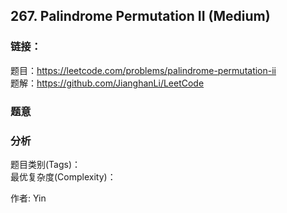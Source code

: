 ## 267. Palindrome Permutation II (Medium)

### **链接**：
题目：https://leetcode.com/problems/palindrome-permutation-ii  
题解：https://github.com/JianghanLi/LeetCode

### **题意**



### **分析**  
题目类别(Tags)：  
最优复杂度(Complexity)：  



作者: Yin
